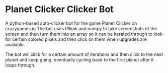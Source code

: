 # Planet Clicker Clicker Bot

A python-based auto-clicker bot for the game Planet Clicker on crazygames.io
The bot uses Pillow and numpy to take screenshots of the screen and then turn them into an array so it can be iterated
through to look for certain colored pixels and then click on them when upgrades are available. 

The bot will click for a certain amount of iterations and then click to the next planet and keep going, eventually cycling back to the first planet
after it loops through.
